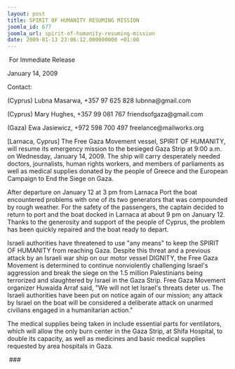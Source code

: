 ```yaml
---
layout: post
title: SPIRIT OF HUMANITY RESUMING MISSION
joomla_id: 677
joomla_url: spirit-of-humanity-resuming-mission
date: 2009-01-13 23:06:12.000000000 +01:00
---
```

<p> For Immediate Release</p>

January 14, 2009
<p>Contact:</p>
<p>(Cyprus) Lubna Masarwa, +357 97 625 828 lubnna@gmail.com</p>
<p>(Cyprus) Mary Hughes, +357 99 081 767 friendsofgaza@gmail.com</p>
<p>(Gaza) Ewa Jasiewicz, +972 598 700 497 freelance@mailworks.org</p>
<p>[Larnaca, Cyprus] The Free Gaza Movement vessel, SPIRIT OF HUMANITY, will resume its emergency mission to the besieged Gaza Strip at 9:00 a.m. on Wednesday, January 14, 2009. The ship will carry desperately needed doctors, journalists, human rights workers, and members of parliaments as well as medical supplies donated by the people of Greece and the European Campaign to End the Siege on Gaza.</p>
<p>After departure on January 12 at 3 pm from Larnaca Port the boat encountered problems with one of its two generators that was compounded by rough weather. For the safety of the passengers, the captain decided to return to port and the boat docked in Larnaca at about 9 pm on January 12. Thanks to the generosity and support of the people of Cyprus, the problem has been quickly repaired and the boat ready to depart.</p>
<p>Israeli authorities have threatened to use "any means" to keep the SPIRIT OF HUMANITY from reaching Gaza. Despite this threat and a previous attack by an Israeli war ship on our motor vessel DIGNITY, the Free Gaza Movement is determined to continue nonviolently challenging Israel's aggression and break the siege on the 1.5 million Palestinians being terrorized and slaughtered by Israel in the Gaza Strip. Free Gaza Movement organizer Huwaida Arraf said, "We will not let Israel's threats deter us. The Israeli authorities have been put on notice again of our mission; any attack by Israel on the boat will be considered a deliberate attack on unarmed civilians engaged in a humanitarian action."</p>
<p>The medical supplies being taken in include essential parts for ventilators, which will allow the only burn center in the Gaza Strip, at Shifa Hospital, to double its capacity, as well as medicines and basic medical supplies requested by area hospitals in Gaza.</p>
<p> ###</p>
